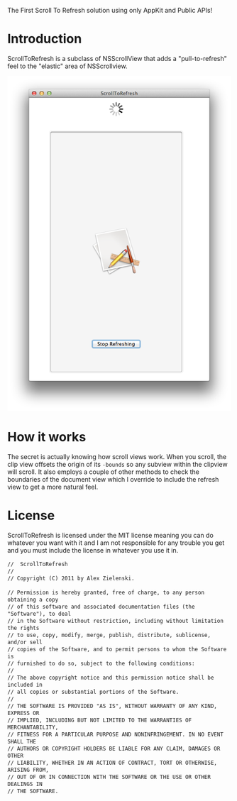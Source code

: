 The First Scroll To Refresh solution using only AppKit and Public APIs!

Introduction
================
ScrollToRefresh is a subclass of NSScrollView that adds a "pull-to-refresh" feel to the "elastic" area of NSScrollview. 

![ScrollToRefresh in action](https://github.com/alexzielenski/ScrollToRefresh/raw/master/screenshot.png "Scroll To Refresh")

How it works
================
The secret is actually knowing how scroll views work. When you scroll, the clip view offsets the origin of its `-bounds` so any subview within the clipview will scroll. It also employs a couple of other methods to check the boundaries of the document view which I override to include the refresh view to get a more natural feel.

License
================
ScrollToRefresh is licensed under the MIT license meaning you can do whatever you want with it and I am not responsible for any trouble you get and you must include the license in whatever you use it in.

	//  ScrollToRefresh
	//
	// Copyright (C) 2011 by Alex Zielenski.
	
	// Permission is hereby granted, free of charge, to any person obtaining a copy
	// of this software and associated documentation files (the "Software"), to deal
	// in the Software without restriction, including without limitation the rights
	// to use, copy, modify, merge, publish, distribute, sublicense, and/or sell
	// copies of the Software, and to permit persons to whom the Software is
	// furnished to do so, subject to the following conditions:
	//
	// The above copyright notice and this permission notice shall be included in
	// all copies or substantial portions of the Software.
	//
	// THE SOFTWARE IS PROVIDED "AS IS", WITHOUT WARRANTY OF ANY KIND, EXPRESS OR
	// IMPLIED, INCLUDING BUT NOT LIMITED TO THE WARRANTIES OF MERCHANTABILITY,
	// FITNESS FOR A PARTICULAR PURPOSE AND NONINFRINGEMENT. IN NO EVENT SHALL THE
	// AUTHORS OR COPYRIGHT HOLDERS BE LIABLE FOR ANY CLAIM, DAMAGES OR OTHER
	// LIABILITY, WHETHER IN AN ACTION OF CONTRACT, TORT OR OTHERWISE, ARISING FROM,
	// OUT OF OR IN CONNECTION WITH THE SOFTWARE OR THE USE OR OTHER DEALINGS IN
	// THE SOFTWARE.
